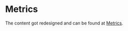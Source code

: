 # Metrics

The content got redesigned and can be found at [Metrics](./collecting-metrics/README.md).
